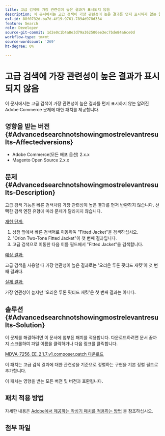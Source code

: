 ```yaml
---
title: 고급 검색에 가장 관련성이 높은 결과가 표시되지 않음
description: 이 문서에서는 고급 검색이 가장 관련성이 높은 결과를 먼저 표시하지 않는 알려진 Adobe Commerce 문제에 대한 패치를 제공합니다.
exl-id: 88f0782d-ba7d-4f19-9761-7894d978d334
feature: Search
role: Developer
source-git-commit: 1d2e0c1b4a8e3d79a362500ee3ec7bde84a6ce0d
workflow-type: tm+mt
source-wordcount: '269'
ht-degree: 0%

---
```


# 고급 검색에 가장 관련성이 높은 결과가 표시되지 않음

이 문서에서는 고급 검색이 가장 관련성이 높은 결과를 먼저 표시하지 않는 알려진 Adobe Commerce 문제에 대한 패치를 제공합니다.

## 영향을 받는 버전 {#Advancedsearchnotshowingmostrelevantresults-Affectedversions}

* Adobe Commerce(모든 배포 옵션) 2.x.x
* Magento Open Source 2.x.x

## 문제 {#Advancedsearchnotshowingmostrelevantresults-Description}

고급 검색 기능은 빠른 검색처럼 가장 관련성이 높은 결과를 먼저 반환하지 않습니다. 선택한 검색 엔진 유형에 따라 문제가 달라지지 않습니다.

<u>재현 단계:</u>

1. 상점 앞에서 빠른 검색어로 이동하여 &quot;Fitted Jacket&quot;을 검색하십시오.
1. &quot;Orion Two-Tone Fitted Jacket&quot;이 첫 번째 결과입니다.
1. 고급 검색으로 이동한 다음 이름 필드에서 &quot;Fitted Jacket&quot;을 검색합니다.

<u>예상 결과:</u>

고급 검색을 사용할 때 가장 연관성이 높은 결과로는 &#39;오리온 투톤 핏티드 재킷&#39;이 첫 번째 결과다.

<u>실제 결과:</u>

가장 연관성이 높지만 &#39;오리온 투톤 핏티드 재킷&#39;은 첫 번째 결과는 아니다.

## 솔루션 {#Advancedsearchnotshowingmostrelevantresults-Solution}

이 문제를 해결하려면 이 문서에 첨부된 패치를 적용합니다. 다운로드하려면 문서 끝까지 스크롤하여 파일 이름을 클릭하거나 다음 링크를 클릭합니다.

[MDVA-7256\_EE\_2.1.7\_v1.composer.patch 다운로드](assets/MDVA-7256_EE_2.1.7_v1.composer.patch.zip)

이 패치는 고급 검색 결과에 대한 관련성을 기준으로 정렬하는 구현을 기본 정렬 필드로 추가합니다.

이 패치는 영향을 받는 모든 버전 및 버전과 호환됩니다.

## 패치 적용 방법

자세한 내용은 [Adobe에서 제공하는 작성기 패치를 적용하는 방법](/help/how-to/general/how-to-apply-a-composer-patch-provided-by-magento.md) 을 참조하십시오.

## 첨부 파일
